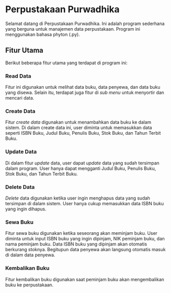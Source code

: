 # Perpustakaan Purwadhika
Selamat datang di Perpustakaan Purwadhika. Ini adalah program sederhana yang berguna untuk manajemen data perpustakaan. Program ini menggunakan bahasa phyton (.py). 

## Fitur Utama
Berikut beberapa fitur utama yang terdapat di program ini:
### Read Data
Fitur ini digunakan untuk melihat data buku, data penyewa, dan data buku yang disewa. Selain itu, terdapat juga fitur di *sub menu* untuk menyortir dan mencari data.
### Create Data
Fitur *create data* digunakan untuk menambahkan data buku ke dalam sistem. Di dalam create data ini, user diminta untuk memasukkan data seperti ISBN Buku, Judul Buku, Penulis Buku, Stok Buku, dan Tahun Terbit Buku.
### Update Data
Di dalam fitur *update* data, user dapat *update* data yang sudah tersimpan dalam program. User hanya dapat mengganti Judul Buku, Penulis Buku, Stok Buku, dan Tahun Terbit Buku.
### Delete Data
*Delete* data digunakan ketika user ingin menghapus data yang sudah tersimpan di dalam sistem. User hanya cukup memasukkan data ISBN buku yang ingin dihapus.
### Sewa Buku
Fitur sewa buku digunakan ketika seseorang akan meminjam buku. User diminta untuk input ISBN buku yang ingin dipinjam, NIK peminjam buku, dan nama peminjam buku. Data ISBN buku yang dipinjam akan otomatis berkurang stoknya. Begitupun data penyewa akan langsung otomatis masuk di dalam data penyewa.
### Kembalikan Buku
Fitur kembalikan buku digunakan saat peminjam buku akan mengembalikan buku ke perpustakaan. 


